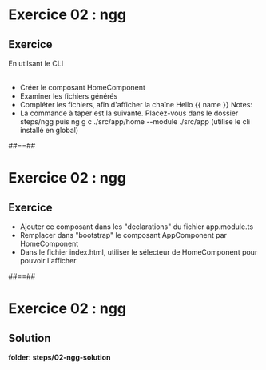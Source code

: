 <!-- .slide: class="exercice" -->
# Exercice 02 : ngg
## Exercice
En utilsant le CLI <br><br>
- Créer le composant HomeComponent
- Examiner les fichiers générés
- Compléter les fichiers, afin d'afficher la chaîne Hello {{ name }}
Notes:
- La commande à taper est la suivante. Placez-vous dans le dossier steps/ngg puis ng g c ./src/app/home --module ./src/app (utilise le cli installé en global)

##==##

<!-- .slide: class="exercice" -->
# Exercice 02 : ngg
## Exercice<br>

- Ajouter ce composant dans les "declarations" du fichier app.module.ts
- Remplacer dans "bootstrap" le composant AppComponent par HomeComponent
- Dans le fichier index.html, utiliser le sélecteur de HomeComponent pour pouvoir l'afficher

##==##

<!-- .slide: class="exercice full-center" -->
# Exercice 02 : ngg
## Solution

<b>folder: steps/02-ngg-solution</b>

